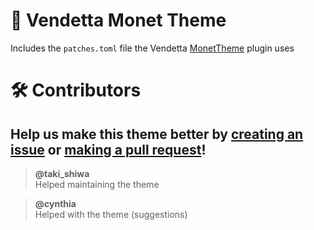 # 🎨 Vendetta Monet Theme

Includes the `patches.toml` file the Vendetta [MonetTheme](https://github.com/Gabe616/VendettaPlugins/tree/main/plugins/monet-theme) plugin uses

# 🛠 Contributors

## Help us make this theme better by [creating an issue](https://github.com/Gabe616/VendettaPlugins/issues/new) or [making a pull request](https://github.com/Gabe616/VendettaPlugins/compare)!

> **@taki_shiwa**  
> Helped maintaining the theme

> **@cynthia**  
> Helped with the theme (suggestions)
